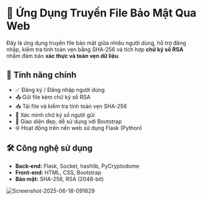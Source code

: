 <h1>🔐 Ứng Dụng Truyền File Bảo Mật Qua Web</h1>

<p>Đây là ứng dụng truyền file bảo mật giữa nhiều người dùng, hỗ trợ đăng nhập, kiểm tra tính toàn vẹn bằng SHA-256 và tích hợp <strong>chữ ký số RSA</strong> nhằm đảm bảo <strong>xác thực và toàn vẹn dữ liệu</strong>.</p>

<h2>🚀 Tính năng chính</h2>
<ul>
  <li>✅ Đăng ký / Đăng nhập người dùng</li>
  <li>📤 Gửi file kèm chữ ký số RSA</li>
  <li>📥 Tải file và kiểm tra tính toàn vẹn SHA-256</li>
  <li>🔑 Xác minh chữ ký số người gửi</li>
  <li>🧾 Giao diện đẹp, dễ sử dụng với Bootstrap</li>
  <li>🌐 Hoạt động trên nền web sử dụng Flask (Python)</li>
</ul>

<h2>🛠 Công nghệ sử dụng</h2>
<ul>
  <li><strong>Back-end:</strong> Flask, Socket, hashlib, PyCryptodome</li>
  <li><strong>Front-end:</strong> HTML, CSS, Bootstrap</li>
  <li><strong>Bảo mật:</strong> SHA-256, RSA (2048-bit)</li>
</ul>
<img src="https://i.ibb.co/yngFKZP4/Screenshot-2025-06-18-091629.png" alt="Screenshot-2025-06-18-091629" border="0">
